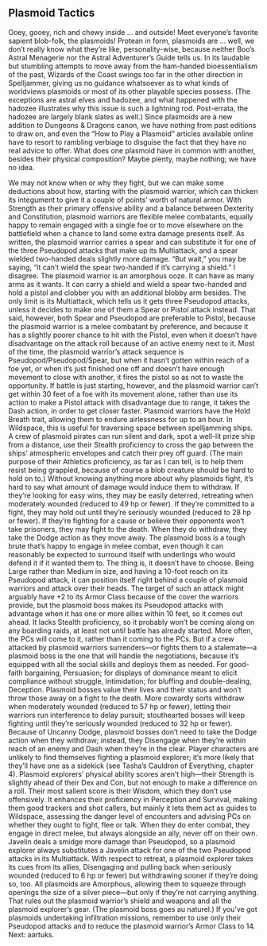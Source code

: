 ## Plasmoid Tactics


Ooey, gooey, rich and chewy inside … and outside! Meet everyone’s favorite sapient blob-folk, the plasmoids!
Protean in form, plasmoids are … well, we don’t really know what they’re like, personality-wise, because neither Boo’s Astral Menagerie nor the Astral Adventurer’s Guide tells us. In its laudable but stumbling attempts to move away from the ham-handed bioessentialism of the past, Wizards of the Coast swings too far in the other direction in Spelljammer, giving us no guidance whatsoever as to what kinds of worldviews plasmoids or most of its other playable species possess. (The exceptions are astral elves and hadozee, and what happened with the hadozee illustrates why this issue is such a lightning rod. Post-errata, the hadozee are largely blank slates as well.) Since plasmoids are a new addition to Dungeons & Dragons canon, we have nothing from past editions to draw on, and even the “How to Play a Plasmoid” articles available online have to resort to rambling verbiage to disguise the fact that they have no real advice to offer. What does one plasmoid have in common with another, besides their physical composition? Maybe plenty, maybe nothing; we have no idea.

We may not know when or why they fight, but we can make some deductions about how, starting with the plasmoid warrior, which can thicken its integument to give it a couple of points’ worth of natural armor. With Strength as their primary offensive ability and a balance between Dexterity and Constitution, plasmoid warriors are flexible melee combatants, equally happy to remain engaged with a single foe or to move elsewhere on the battlefield when a chance to land some extra damage presents itself.
As written, the plasmoid warrior carries a spear and can substitute it for one of the three Pseudopod attacks that make up its Multiattack, and a spear wielded two-handed deals slightly more damage. “But wait,” you may be saying, “it can’t wield the spear two-handed if it’s carrying a shield.” I disagree. The plasmoid warrior is an amorphous ooze. It can have as many arms as it wants. It can carry a shield and wield a spear two-handed and hold a pistol and clobber you with an additional blobby arm besides. The only limit is its Multiattack, which tells us it gets three Pseudopod attacks, unless it decides to make one of them a Spear or Pistol attack instead.
That said, however, both Spear and Pseudopod are preferable to Pistol, because the plasmoid warrior is a melee combatant by preference, and because it has a slightly poorer chance to hit with the Pistol, even when it doesn’t have disadvantage on the attack roll because of an active enemy next to it. Most of the time, the plasmoid warrior’s attack sequence is Pseudopod/Pseudopod/Spear, but when it hasn’t gotten within reach of a foe yet, or when it’s just finished one off and doesn’t have enough movement to close with another, it fires the pistol so as not to waste the opportunity. If battle is just starting, however, and the plasmoid warrior can’t get within 30 feet of a foe with its movement alone, rather than use its action to make a Pistol attack with disadvantage due to range, it takes the Dash action, in order to get closer faster.
Plasmoid warriors have the Hold Breath trait, allowing them to endure airlessness for up to an hour. In Wildspace, this is useful for traversing space between spelljamming ships. A crew of plasmoid pirates can run silent and dark, spot a well-lit prize ship from a distance, use their Stealth proficiency to cross the gap between the ships’ atmospheric envelopes and catch their prey off guard. (The main purpose of their Athletics proficiency, as far as I can tell, is to help them resist being grappled, because of course a blob creature should be hard to hold on to.)
Without knowing anything more about why plasmoids fight, it’s hard to say what amount of damage would induce them to withdraw. If they’re looking for easy wins, they may be easily deterred, retreating when moderately wounded (reduced to 49 hp or fewer). If they’re committed to a fight, they may hold out until they’re seriously wounded (reduced to 28 hp or fewer). If they’re fighting for a cause or believe their opponents won’t take prisoners, they may fight to the death. When they do withdraw, they take the Dodge action as they move away.
The plasmoid boss is a tough brute that’s happy to engage in melee combat, even though it can reasonably be expected to surround itself with underlings who would defend it if it wanted them to. The thing is, it doesn’t have to choose. Being Large rather than Medium in size, and having a 10-foot reach on its Pseudopod attack, it can position itself right behind a couple of plasmoid warriors and attack over their heads. The target of such an attack might arguably have +2 to its Armor Class because of the cover the warriors provide, but the plasmoid boss makes its Pseudopod attacks with advantage when it has one or more allies within 10 feet, so it comes out ahead.
It lacks Stealth proficiency, so it probably won’t be coming along on any boarding raids, at least not until battle has already started. More often, the PCs will come to it, rather than it coming to the PCs. But if a crew attacked by plasmoid warriors surrenders—or fights them to a stalemate—a plasmoid boss is the one that will handle the negotiations, because it’s equipped with all the social skills and deploys them as needed. For good-faith bargaining, Persuasion; for displays of dominance meant to elicit compliance without struggle, Intimidation; for bluffing and double-dealing, Deception.
Plasmoid bosses value their lives and their status and won’t throw those away on a fight to the death. More cowardly sorts withdraw when moderately wounded (reduced to 57 hp or fewer), letting their warriors run interference to delay pursuit; stouthearted bosses will keep fighting until they’re seriously wounded (reduced to 32 hp or fewer). Because of Uncanny Dodge, plasmoid bosses don’t need to take the Dodge action when they withdraw; instead, they Disengage when they’re within reach of an enemy and Dash when they’re in the clear.
Player characters are unlikely to find themselves fighting a plasmoid explorer; it’s more likely that they’ll have one as a sidekick (see Tasha’s Cauldron of Everything, chapter 4). Plasmoid explorers’ physical ability scores aren’t high—their Strength is slightly ahead of their Dex and Con, but not enough to make a difference on a roll. Their most salient score is their Wisdom, which they don’t use offensively. It enhances their proficiency in Perception and Survival, making them good trackers and shot callers, but mainly it lets them act as guides to Wildspace, assessing the danger level of encounters and advising PCs on whether they ought to fight, flee or talk.
When they do enter combat, they engage in direct melee, but always alongside an ally, never off on their own. Javelin deals a smidge more damage than Pseudopod, so a plasmoid explorer always substitutes a Javelin attack for one of the two Pseudopod attacks in its Multiattack. With respect to retreat, a plasmoid explorer takes its cues from its allies, Disengaging and pulling back when seriously wounded (reduced to 6 hp or fewer) but withdrawing sooner if they’re doing so, too.
All plasmoids are Amorphous, allowing them to squeeze through openings the size of a silver piece—but only if they’re not carrying anything. That rules out the plasmoid warrior’s shield and weapons and all the plasmoid explorer’s gear. (The plasmoid boss goes au naturel.) If you’ve got plasmoids undertaking infiltration missions, remember to use only their Pseudopod attacks and to reduce the plasmoid warrior’s Armor Class to 14.
Next: aartuks.
